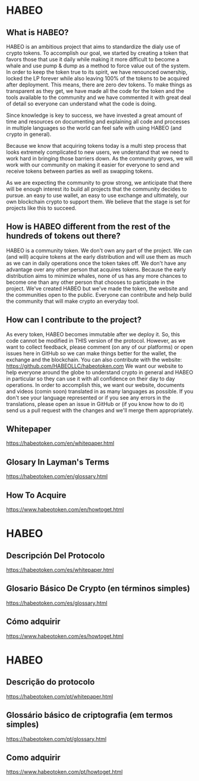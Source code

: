 # HABEO

## What is HABEO?
HABEO is an ambitious project that aims to standardize the dialy use of crypto tokens.
To accomplish our goal, we started by creating a token that favors those that use it daily while making it more difficult to become a whale and use pump & dump as a method to force value out of the system.
In order to keep the token true to its spirit, we have renounced ownership, locked the LP forever while also leaving 100% of the tokens to be acquired after deployment. This means, there are zero dev tokens.
To make things as transparent as they get, we have made all the code for the token and the tools available to the community and we have commented it with great deal of detail so everyone can understand what the code is doing.

Since knowledge is key to success, we have invested a great amount of time and resources on documenting and explaining all code and processes in multiple languages so the world can feel safe with using HABEO (and crypto in general).

Because we know that acquiring tokens today is a multi step process that looks extremely complicated to new users, we understand that we need to work hard in bringing those barriers down. 
As the community grows, we will work with our community on making it easier for everyone to send and receive tokens between parties as well as swapping tokens.

As we are expecting the community to grow strong, we anticipate that there will be enough interest ito build all projects that the community decides to pursue. an easy to use wallet, an easy to use exchange and ultimately, our own blockchain crypto to support them.
We believe that the stage is set for projects like this to succeed.

## How is HABEO different from the rest of the hundreds of tokens out there?
HABEO is a community token. We don't own any part of the project.
We can (and will) acquire tokens at the early distribution and will use them as much as we can in daily operations once the token takes off.
We don't have any advantage over any other person that acquires tokens.
Because the early distribution aims to minimize whales, none of us has any more chances to become one than any other person that chooses to participate in the project.
We've created HABEO but we've made the token, the website and the communities open to the public.
Everyone can contribute and help build the community that will make crypto an everyday tool.

## How can I contribute to the project?
As every token, HABEO becomes immutable after we deploy it. So, this code cannot be modified in THIS version of the protocol.
However, as we want to collect feedback, please comment (on any of our platforms) or open issues here in GitHub so we can make things better for the wallet, the exchange and the blockchain.
You can also contribute with the website: https://github.com/HABEOLLC/habeotoken.com
We want our website to help everyone around the globe to understand crypto in general and HABEO in particular so they can use it with all confidence on their day to day operations.
In order to accomplish this, we want our website, documents and videos (comin soon) translated in as many languages as possible. If you don't see your language represented or if you see any errors in the translations, please open an issue in GitHub or (if you know how to do it) send us a pull request with the changes and we'll merge them appropriately.


## Whitepaper
https://habeotoken.com/en/whitepaper.html
## Glosary In Layman's Terms
https://habeotoken.com/en/glossary.html
## How To Acquire
https://www.habeotoken.com/en/howtoget.html

# HABEO
## Descripción Del Protocolo
https://habeotoken.com/es/whitepaper.html
## Glosario Básico De Crypto (en términos simples)
https://habeotoken.com/es/glossary.html
## Cómo adquirir
https://www.habeotoken.com/es/howtoget.html

# HABEO
## Descrição do protocolo
https://habeotoken.com/pt/whitepaper.html
## Glossário básico de criptografia (em termos simples)
https://habeotoken.com/pt/glossary.html
## Como adquirir
https://www.habeotoken.com/pt/howtoget.html
